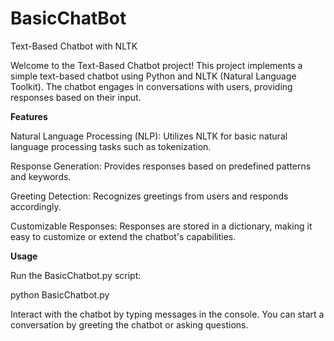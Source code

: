 # BasicChatBot
Text-Based Chatbot with NLTK

Welcome to the Text-Based Chatbot project! This project implements a simple text-based chatbot using Python and NLTK (Natural Language Toolkit). The chatbot engages in conversations with users, providing responses based on their input.

**Features**

Natural Language Processing (NLP): Utilizes NLTK for basic natural language processing tasks such as tokenization.

Response Generation: Provides responses based on predefined patterns and keywords.

Greeting Detection: Recognizes greetings from users and responds accordingly.

Customizable Responses: Responses are stored in a dictionary, making it easy to customize or extend the chatbot's capabilities.

**Usage**

Run the BasicChatbot.py script:

python BasicChatbot.py

Interact with the chatbot by typing messages in the console. You can start a conversation by greeting the chatbot or asking questions.
